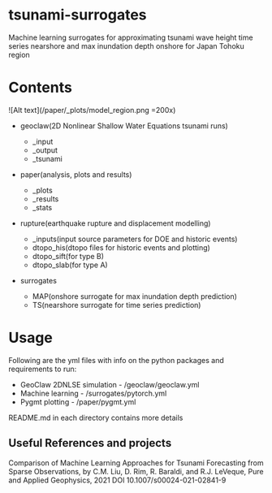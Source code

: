 # tsunami-surrogates
Machine learning surrogates for approximating tsunami wave height time series nearshore and max inundation depth onshore for Japan Tohoku region

# Contents
![Alt text](/paper/_plots/model_region.png =200x)

- geoclaw(2D Nonlinear Shallow Water Equations tsunami runs)
  - _input
  - _output
  - _tsunami

- paper(analysis, plots and results)
  - _plots
  - _results
  - _stats

- rupture(earthquake rupture and displacement modelling)
  - _inputs(input source parameters for DOE and historic events)
  - dtopo_his(dtopo files for historic events and plotting)
  - dtopo_sift(for type B)
  - dtopo_slab(for type A)

- surrogates
  - MAP(onshore surrogate for max inundation depth prediction)
  - TS(nearshore surrogate for time series prediction)

# Usage
Following are the yml files with info on the python packages and requirements to run:
- GeoClaw 2DNLSE simulation - /geoclaw/geoclaw.yml
- Machine learning - /surrogates/pytorch.yml
- Pygmt plotting - /paper/pygmt.yml

README.md in each directory contains more details

## Useful References and projects
Comparison of Machine Learning Approaches for Tsunami Forecasting from Sparse Observations,
by C.M. Liu, D. Rim, R. Baraldi, and R.J. LeVeque, Pure and Applied Geophysics, 2021
DOI 10.1007/s00024-021-02841-9



